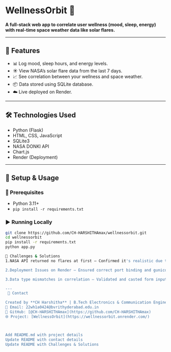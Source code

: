 # WellnessOrbit 🌌

**A full-stack web app to correlate user wellness (mood, sleep, energy) with real-time space weather data like solar flares.**

---

## 🌟 Features

- 📊 Log mood, sleep hours, and energy levels.
- ☀️ View NASA’s solar flare data from the last 7 days.
- 📈 See correlation between your wellness and space weather.
- 📦 Data stored using SQLite database.
- ☁️ Live deployed on Render.

---

## 🛠️ Technologies Used

- Python (Flask)
- HTML, CSS, JavaScript
- SQLite3
- NASA DONKI API
- Chart.js
- Render (Deployment)

---

## 🚀 Setup & Usage

### 🔧 Prerequisites
- Python 3.11+
- `pip install -r requirements.txt`

### ▶️ Running Locally
```bash
git clone https://github.com/CH-HARSHITHAmax/wellnessorbit.git
cd wellnessorbit
pip install -r requirements.txt
python app.py

🧩 Challenges & Solutions
1.NASA API returned no flares at first – Confirmed it's realistic due to recent solar activity; added debug prints and handled fallback cases.

2.Deployment Issues on Render – Ensured correct port binding and gunicorn setup in requirements.txt.

3.Data type mismatches in correlation – Validated and casted form inputs before processing; added error messages for invalid data.

---
 📩 Contact

Created by **CH Harshitha** | B.Tech Electronics & Communication Engineering  
📧 Email: 22wh1a0424@bvrithyderabad.edu.in
🔗 GitHub: [@CH-HARSHITHAmax](https://github.com/CH-HARSHITHAmax)  
🌐 Project: [WellnessOrbit](https://wellnessorbit.onrender.com/)



Add README.md with project details
Update README with contact details
Update README with Challenges & Solutions
